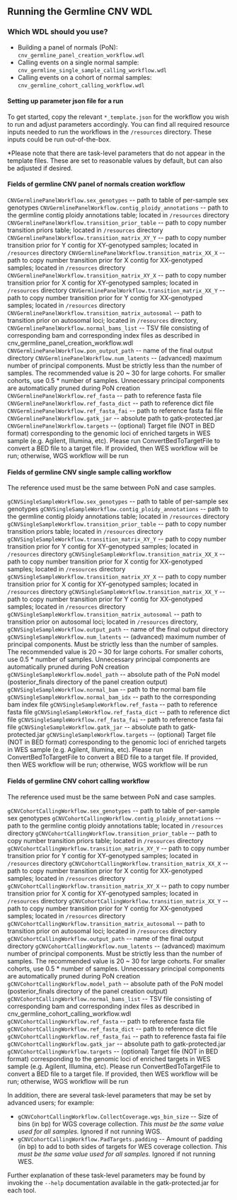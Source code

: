 ## Running the Germline CNV WDL

### Which WDL should you use?
- Building a panel of normals (PoN): ``cnv_germline_panel_creation_workflow.wdl``
- Calling events on a single normal sample: ``cnv_germline_single_sample_calling_workflow.wdl``
- Calling events on a cohort of normal samples: ``cnv_germline_cohort_calling_workflow.wdl``

#### Setting up parameter json file for a run

To get started, copy the relevant ``*_template.json`` for the workflow you wish to run and adjust parameters accordingly.
You can find all required resource inputs needed to run the workflows in the ``/resources`` directory. These inputs could be run out-of-the-box.

*Please note that there are task-level parameters that do not appear in the template files.  These are set to reasonable values by default, but can also be adjusted if desired.

#### Fields of germline CNV panel of normals creation workflow

  ``CNVGermlinePanelWorkflow.sex_genotypes`` -- path to table of per-sample sex genotypes
  ``CNVGermlinePanelWorkflow.contig_ploidy_annotations`` --  path to the germline contig ploidy annotations table; located in ``/resources`` directory
  ``CNVGermlinePanelWorkflow.transition_prior_table`` -- path to copy number transition priors table; located in ``/resources`` directory
  ``CNVGermlinePanelWorkflow.transition_matrix_XY_Y`` -- path to copy number transition prior for Y contig for XY-genotyped samples; located in ``/resources`` directory
  ``CNVGermlinePanelWorkflow.transition_matrix_XX_X`` -- path to copy number transition prior for X contig for XX-genotyped samples; located in ``/resources`` directory
  ``CNVGermlinePanelWorkflow.transition_matrix_XY_X`` -- path to copy number transition prior for X contig for XY-genotyped samples; located in ``/resources`` directory
  ``CNVGermlinePanelWorkflow.transition_matrix_XX_Y`` -- path to copy number transition prior for Y contig for XX-genotyped samples; located in ``/resources`` directory
  ``CNVGermlinePanelWorkflow.transition_matrix_autosomal`` -- path to transition prior on autosomal loci; located in ``/resources`` directory,
  ``CNVGermlinePanelWorkflow.normal_bams_list`` -- TSV file consisting of corresponding bam and corresponding index files as described in cnv_germline_panel_creation_workflow.wdl
  ``CNVGermlinePanelWorkflow.pon_output_path`` -- name of the final output directory
  ``CNVGermlinePanelWorkflow.num_latents`` -- (advanced) maximum number of principal components. Must be strictly less than the number of samples. The recommended value is 20 ~ 30 for large cohorts. For smaller cohorts, use 0.5 * number of samples. Unnecessary principal components are automatically pruned during PoN creation
  ``CNVGermlinePanelWorkflow.ref_fasta`` -- path to reference fasta file
  ``CNVGermlinePanelWorkflow.ref_fasta_dict`` -- path to reference dict file
  ``CNVGermlinePanelWorkflow.ref_fasta_fai`` -- path to reference fasta fai file
  ``CNVGermlinePanelWorkflow.gatk_jar`` -- absolute path to gatk-protected.jar
  ``CNVGermlinePanelWorkflow.targets`` -- (optional) Target file (NOT in BED format) corresponding to the genomic loci of enriched targets in WES sample (e.g. Agilent, Illumina, etc). Please run ConvertBedToTargetFile to convert a BED file to a target file. If provided, then WES workflow will be run; otherwise, WGS workflow will be run


#### Fields of germline CNV single sample calling workflow

The reference used must be the same between PoN and case samples.

  ``gCNVSingleSampleWorkflow.sex_genotypes`` -- path to table of per-sample sex genotypes
  ``gCNVSingleSampleWorkflow.contig_ploidy_annotations`` --  path to the germline contig ploidy annotations table; located in ``/resources`` directory
  ``gCNVSingleSampleWorkflow.transition_prior_table`` -- path to copy number transition priors table; located in ``/resources`` directory
  ``gCNVSingleSampleWorkflow.transition_matrix_XY_Y`` -- path to copy number transition prior for Y contig for XY-genotyped samples; located in ``/resources`` directory
  ``gCNVSingleSampleWorkflow.transition_matrix_XX_X`` -- path to copy number transition prior for X contig for XX-genotyped samples; located in ``/resources`` directory
  ``gCNVSingleSampleWorkflow.transition_matrix_XY_X`` -- path to copy number transition prior for X contig for XY-genotyped samples; located in ``/resources`` directory
  ``gCNVSingleSampleWorkflow.transition_matrix_XX_Y`` -- path to copy number transition prior for Y contig for XX-genotyped samples; located in ``/resources`` directory
  ``gCNVSingleSampleWorkflow.transition_matrix_autosomal`` -- path to transition prior on autosomal loci; located in ``/resources`` directory,
  ``gCNVSingleSampleWorkflow.output_path`` -- name of the final output directory
  ``gCNVSingleSampleWorkflow.num_latents`` -- (advanced) maximum number of principal components. Must be strictly less than the number of samples. The recommended value is 20 ~ 30 for large cohorts. For smaller cohorts, use 0.5 * number of samples. Unnecessary principal components are automatically pruned during PoN creation
  ``gCNVSingleSampleWorkflow.model_path`` -- absolute path of the PoN model (posterior_finals directory of the panel creation output)
  ``gCNVSingleSampleWorkflow.normal_bam`` -- path to the normal bam file
  ``gCNVSingleSampleWorkflow.normal_bam_idx`` -- path to the corresponding bam index file
  ``gCNVSingleSampleWorkflow.ref_fasta`` -- path to reference fasta file
  ``gCNVSingleSampleWorkflow.ref_fasta_dict`` -- path to reference dict file
  ``gCNVSingleSampleWorkflow.ref_fasta_fai`` -- path to reference fasta fai file
  ``gCNVSingleSampleWorkflow.gatk_jar`` -- absolute path to gatk-protected.jar
  ``gCNVSingleSampleWorkflow.targets`` -- (optional) Target file (NOT in BED format) corresponding to the genomic loci of enriched targets in WES sample (e.g. Agilent, Illumina, etc). Please run ConvertBedToTargetFile to convert a BED file to a target file. If provided, then WES workflow will be run; otherwise, WGS workflow will be run


#### Fields of germline CNV cohort calling workflow

The reference used must be the same between PoN and case samples.

  ``gCNVCohortCallingWorkflow.sex_genotypes`` -- path to table of per-sample sex genotypes
  ``gCNVCohortCallingWorkflow.contig_ploidy_annotations`` --  path to the germline contig ploidy annotations table; located in ``/resources`` directory
  ``gCNVCohortCallingWorkflow.transition_prior_table`` -- path to copy number transition priors table; located in ``/resources`` directory
  ``gCNVCohortCallingWorkflow.transition_matrix_XY_Y`` -- path to copy number transition prior for Y contig for XY-genotyped samples; located in ``/resources`` directory
  ``gCNVCohortCallingWorkflow.transition_matrix_XX_X`` -- path to copy number transition prior for X contig for XX-genotyped samples; located in ``/resources`` directory
  ``gCNVCohortCallingWorkflow.transition_matrix_XY_X`` -- path to copy number transition prior for X contig for XY-genotyped samples; located in ``/resources`` directory
  ``gCNVCohortCallingWorkflow.transition_matrix_XX_Y`` -- path to copy number transition prior for Y contig for XX-genotyped samples; located in ``/resources`` directory
  ``gCNVCohortCallingWorkflow.transition_matrix_autosomal`` -- path to transition prior on autosomal loci; located in ``/resources`` directory
  ``gCNVCohortCallingWorkflow.output_path`` -- name of the final output directory
  ``gCNVCohortCallingWorkflow.num_latents`` -- (advanced) maximum number of principal components. Must be strictly less than the number of samples. The recommended value is 20 ~ 30 for large cohorts. For smaller cohorts, use 0.5 * number of samples. Unnecessary principal components are automatically pruned during PoN creation
  ``gCNVCohortCallingWorkflow.model_path`` -- absolute path of the PoN model (posterior_finals directory of the panel creation output)
  ``gCNVCohortCallingWorkflow.normal_bams_list`` -- TSV file consisting of corresponding bam and corresponding index files as described in cnv_germline_cohort_calling_workflow.wdl
  ``gCNVCohortCallingWorkflow.ref_fasta`` -- path to reference fasta file
  ``gCNVCohortCallingWorkflow.ref_fasta_dict`` -- path to reference dict file
  ``gCNVCohortCallingWorkflow.ref_fasta_fai`` -- path to reference fasta fai file
  ``gCNVCohortCallingWorkflow.gatk_jar`` -- absolute path to gatk-protected.jar
  ``gCNVCohortCallingWorkflow.targets`` -- (optional) Target file (NOT in BED format) corresponding to the genomic loci of enriched targets in WES sample (e.g. Agilent, Illumina, etc). Please run ConvertBedToTargetFile to convert a BED file to a target file. If provided, then WES workflow will be run; otherwise, WGS workflow will be run

In addition, there are several task-level parameters that may be set by advanced users; for example:

- ``gCNVCohortCallingWorkflow.CollectCoverage.wgs_bin_size`` -- Size of bins (in bp) for WGS coverage collection.  *This must be the same value used for all samples.*  Ignored if not running WGS.
- ``gCNVCohortCallingWorkflow.PadTargets.padding`` -- Amount of padding (in bp) to add to both sides of targets for WES coverage collection.  *This must be the same value used for all samples.*  Ignored if not running WES.



Further explanation of these task-level parameters may be found by invoking the ``--help`` documentation available in the gatk-protected.jar for each tool.